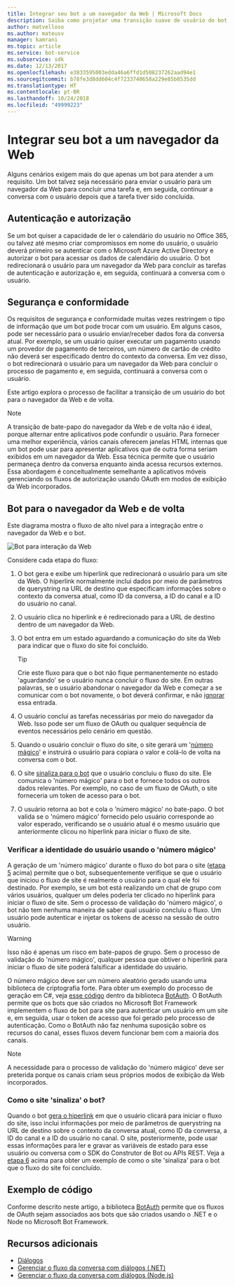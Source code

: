 ```yaml
---
title: Integrar seu bot a um navegador da Web | Microsoft Docs
description: Saiba como projetar uma transição suave de usuário do bot para o navegador da Web e vice-versa.
author: matvelloso
ms.author: mateusv
manager: kamrani
ms.topic: article
ms.service: bot-service
ms.subservice: sdk
ms.date: 12/13/2017
ms.openlocfilehash: e3833595003edda46a6ffd1d508237262aad94e1
ms.sourcegitcommit: b78fe3d8dd604c4f7233740658a229e85b8535dd
ms.translationtype: HT
ms.contentlocale: pt-BR
ms.lasthandoff: 10/24/2018
ms.locfileid: "49999223"
---
```

# <a name="integrate-your-bot-with-a-web-browser"></a>Integrar seu bot a um navegador da Web

Alguns cenários exigem mais do que apenas um bot para atender a um requisito. Um bot talvez seja necessário para enviar o usuário para um navegador da Web para concluir uma tarefa e, em seguida, continuar a conversa com o usuário depois que a tarefa tiver sido concluída. 

## <a name="authentication-and-authorization"></a>Autenticação e autorização
Se um bot quiser a capacidade de ler o calendário do usuário no Office 365, ou talvez até mesmo criar compromissos em nome do usuário, o usuário deverá primeiro se autenticar com o Microsoft Azure Active Directory e autorizar o bot para acessar os dados de calendário do usuário. O bot redirecionará o usuário para um navegador da Web para concluir as tarefas de autenticação e autorização e, em seguida, continuará a conversa com o usuário. 

## <a name="security-and-compliance"></a>Segurança e conformidade
Os requisitos de segurança e conformidade muitas vezes restringem o tipo de informação que um bot pode trocar com um usuário. Em alguns casos, pode ser necessário para o usuário enviar/receber dados fora da conversa atual. Por exemplo, se um usuário quiser executar um pagamento usando um provedor de pagamento de terceiros, um número de cartão de crédito não deverá ser especificado dentro do contexto da conversa. Em vez disso, o bot redirecionará o usuário para um navegador da Web para concluir o processo de pagamento e, em seguida, continuará a conversa com o usuário.

Este artigo explora o processo de facilitar a transição de um usuário do bot para o navegador da Web e de volta. 

> [!NOTE]
> A transição de bate-papo do navegador da Web e de volta não é ideal, porque alternar entre aplicativos pode confundir o usuário. Para fornecer uma melhor experiência, vários canais oferecem janelas HTML internas que um bot pode usar para apresentar aplicativos que de outra forma seriam exibidos em um navegador da Web. Essa técnica permite que o usuário permaneça dentro da conversa enquanto ainda acessa recursos externos. Essa abordagem é conceitualmente semelhante a aplicativos móveis gerenciando os fluxos de autorização usando OAuth em modos de exibição da Web incorporados.

## <a name="bot-to-web-browser-and-back-again"></a>Bot para o navegador da Web e de volta

Este diagrama mostra o fluxo de alto nível para a integração entre o navegador da Web e o bot. 

![Bot para interação da Web](~/media/bot-service-design-pattern-integrate-browser/bot-to-web1.png)

Considere cada etapa do fluxo:

1. <a id="generate-hyperlink"></a>O bot gera e exibe um hiperlink que redirecionará o usuário para um site da Web. 
   O hiperlink normalmente inclui dados por meio de parâmetros de querystring na URL de destino que especificam informações sobre o contexto da conversa atual, como ID da conversa, a ID do canal e a ID do usuário no canal. 

2. O usuário clica no hiperlink e é redirecionado para a URL de destino dentro de um navegador da Web. 

3. O bot entra em um estado aguardando a comunicação do site da Web para indicar que o fluxo do site foi concluído.  
   > [!TIP]
   > Crie este fluxo para que o bot não fique permanentemente no estado 'aguardando' se o usuário nunca concluir o fluxo do site. Em outras palavras, se o usuário abandonar o navegador da Web e começar a se comunicar com o bot novamente, o bot deverá confirmar, e não [ignorar](~/bot-service-design-navigation.md#the-mysterious-bot) essa entrada.

4. O usuário conclui as tarefas necessárias por meio do navegador da Web. 
   Isso pode ser um fluxo de OAuth ou qualquer sequência de eventos necessários pelo cenário em questão. 

5. <a id="generate-magic-number"></a>Quando o usuário concluir o fluxo do site, o site gerará um '[número mágico](#verify-identity)' e instruirá o usuário para copiara o valor e colá-lo de volta na conversa com o bot. 

6. <a id="signal-to-bot"></a>O site [sinaliza para o bot](#website-signal-to-bot) que o usuário concluiu o fluxo do site. 
   Ele comunica o 'número mágico' para o bot e fornece todos os outros dados relevantes.
   Por exemplo, no caso de um fluxo de OAuth, o site forneceria um token de acesso para o bot.

7. O usuário retorna ao bot e cola o 'número mágico' no bate-papo. 
   O bot valida se o 'número mágico' fornecido pelo usuário corresponde ao valor esperado, verificando se o usuário atual é o mesmo usuário que anteriormente clicou no hiperlink para iniciar o fluxo de site. 

### <a id="verify-identity"></a> Verificar a identidade do usuário usando o 'número mágico'

A geração de um 'número mágico' durante o fluxo do bot para o site ([etapa 5](#generate-magic-number) acima) permite que o bot, subsequentemente verifique se que o usuário que iniciou o fluxo de site é realmente o usuário para o qual ele foi destinado. Por exemplo, se um bot está realizando um chat de grupo com vários usuários, qualquer um deles poderia ter clicado no hiperlink para iniciar o fluxo de site. Sem o processo de validação do 'número mágico', o bot não tem nenhuma maneira de saber qual usuário concluiu o fluxo. Um usuário pode autenticar e injetar os tokens de acesso na sessão de outro usuário. 

> [!WARNING] 
> Isso não é apenas um risco em bate-papos de grupo. Sem o processo de validação do 'número mágico', qualquer pessoa que obtiver o hiperlink para iniciar o fluxo de site poderá falsificar a identidade do usuário. 

O número mágico deve ser um número aleatório gerado usando uma biblioteca de criptografia forte. Para obter um exemplo do processo de geração em C#, veja <a href="https://github.com/MicrosoftDX/botauth/tree/master/CSharp" target="_blank">esse código</a> dentro da biblioteca <a href="https://www.nuget.org/packages/BotAuth" target="_blank">BotAuth</a>. O BotAuth permite que os bots que são criados no Microsoft Bot Framework implementem o fluxo de bot para site para autenticar um usuário em um site e, em seguida, usar o token de acesso que foi gerado pelo processo de autenticação. Como o BotAuth não faz nenhuma suposição sobre os recursos do canal, esses fluxos devem funcionar bem com a maioria dos canais. 

> [!NOTE]
> A necessidade para o processo de validação do 'número mágico' deve ser preterida porque os canais criam seus próprios modos de exibição da Web incorporados.

### <a id="website-signal-to-bot"></a> Como o site 'sinaliza' o bot?

Quando o bot [gera o hiperlink](#generate-hyperlink) em que o usuário clicará para iniciar o fluxo do site, isso inclui informações por meio de parâmetros de querystring na URL de destino sobre o contexto da conversa atual, como ID da conversa, a ID do canal e a ID do usuário no canal. O site, posteriormente, pode usar essas informações para ler e gravar as variáveis de estado para esse usuário ou conversa com o SDK do Construtor de Bot ou APIs REST. Veja a [etapa 6](#signal-to-bot) acima para obter um exemplo de como o site 'sinaliza' para o bot que o fluxo do site foi concluído.

## <a name="sample-code"></a>Exemplo de código

Conforme descrito neste artigo, a biblioteca <a href="https://github.com/MicrosoftDX/botauth" target="_blank">BotAuth</a> permite que os fluxos de OAuth sejam associados aos bots que são criados usando o .NET e o Node no Microsoft Bot Framework.

## <a name="additional-resources"></a>Recursos adicionais

- [Diálogos](~/dotnet/bot-builder-dotnet-dialogs.md)
- [Gerenciar o fluxo da conversa com diálogos (.NET)](~/dotnet/bot-builder-dotnet-manage-conversation-flow.md)
- [Gerenciar o fluxo da conversa com diálogos (Node.js)](~/nodejs/bot-builder-nodejs-manage-conversation-flow.md)

